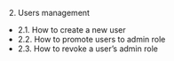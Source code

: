 2. Users management
 - 2.1. How to create a new user
 - 2.2. How to promote users to admin role
 - 2.3. How to revoke a user’s admin role
